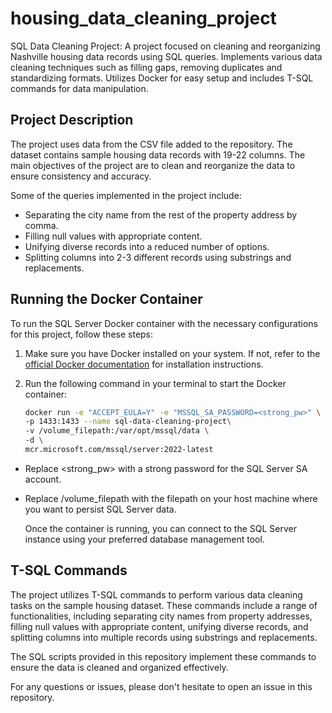 # housing_data_cleaning_project

SQL Data Cleaning Project: A project focused on cleaning and reorganizing Nashville housing data records using SQL queries. Implements various data cleaning techniques such as filling gaps, removing duplicates and standardizing formats. Utilizes Docker for easy setup and includes T-SQL commands for data manipulation.

## Project Description

The project uses data from the CSV file added to the repository. The dataset contains sample housing data records with 19-22 columns. The main objectives of the project are to clean and reorganize the data to ensure consistency and accuracy.

Some of the queries implemented in the project include:

  - Separating the city name from the rest of the property address by comma.
  - Filling null values with appropriate content.
  - Unifying diverse records into a reduced number of options.
  - Splitting columns into 2-3 different records using substrings and replacements.

## Running the Docker Container

To run the SQL Server Docker container with the necessary configurations for this project, follow these steps:

1. Make sure you have Docker installed on your system. If not, refer to the [official Docker documentation](https://docs.docker.com/get-docker/) for installation instructions.

2. Run the following command in your terminal to start the Docker container:
   ```bash
   docker run -e "ACCEPT_EULA=Y" -e "MSSQL_SA_PASSWORD=<strong_pw>" \
   -p 1433:1433 --name sql-data-cleaning-project\
   -v /volume_filepath:/var/opt/mssql/data \
   -d \
   mcr.microsoft.com/mssql/server:2022-latest

  - Replace <strong_pw> with a strong password for the SQL Server SA account.
  - Replace /volume_filepath with the filepath on your host machine where you want to persist SQL Server data.

    Once the container is running, you can connect to the SQL Server instance using your preferred database management tool.

## T-SQL Commands

The project utilizes T-SQL commands to perform various data cleaning tasks on the sample housing dataset. These commands include a range of functionalities, including separating city names from property addresses, filling null values with appropriate content, unifying diverse records, and splitting columns into multiple records using substrings and replacements. 

The SQL scripts provided in this repository implement these commands to ensure the data is cleaned and organized effectively.

For any questions or issues, please don't hesitate to open an issue in this repository.

